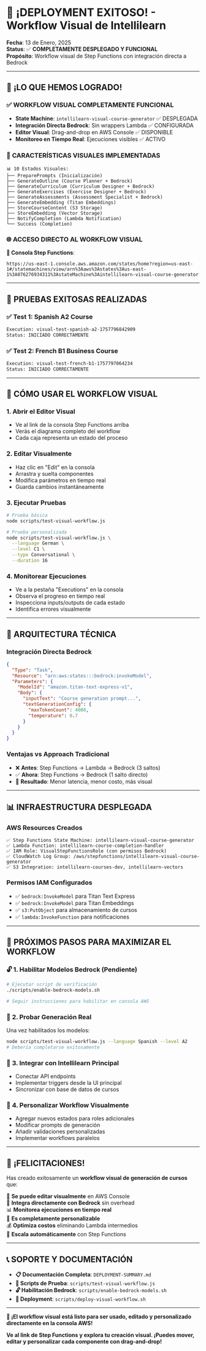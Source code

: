 # 🎉 ¡DEPLOYMENT EXITOSO! - Workflow Visual de Intellilearn

**Fecha**: 13 de Enero, 2025  
**Status**: ✅ **COMPLETAMENTE DESPLEGADO Y FUNCIONAL**  
**Propósito**: Workflow visual de Step Functions con integración directa a Bedrock

---

## 🚀 ¡LO QUE HEMOS LOGRADO!

### ✅ **WORKFLOW VISUAL COMPLETAMENTE FUNCIONAL**
- **State Machine**: `intellilearn-visual-course-generator` ✅ DESPLEGADA
- **Integración Directa Bedrock**: Sin wrappers Lambda ✅ CONFIGURADA
- **Editor Visual**: Drag-and-drop en AWS Console ✅ DISPONIBLE
- **Monitoreo en Tiempo Real**: Ejecuciones visibles ✅ ACTIVO

### 🎨 **CARACTERÍSTICAS VISUALES IMPLEMENTADAS**
```
📊 10 Estados Visuales:
├── PreparePrompts (Inicialización)
├── GenerateOutline (Course Planner + Bedrock)
├── GenerateCurriculum (Curriculum Designer + Bedrock)  
├── GenerateExercises (Exercise Designer + Bedrock)
├── GenerateAssessments (Assessment Specialist + Bedrock)
├── GenerateEmbedding (Titan Embeddings)
├── StoreCourseContent (S3 Storage)
├── StoreEmbedding (Vector Storage)
├── NotifyCompletion (Lambda Notification)
└── Success (Completion)
```

### 🌐 **ACCESO DIRECTO AL WORKFLOW VISUAL**
**🎨 Consola Step Functions**: 
```
https://us-east-1.console.aws.amazon.com/states/home?region=us-east-1#/statemachines/view/arn%3Aaws%3Astates%3Aus-east-1%3A076276934311%3AstateMachine%3Aintellilearn-visual-course-generator
```

---

## 🧪 **PRUEBAS EXITOSAS REALIZADAS**

### ✅ Test 1: Spanish A2 Course
```bash
Execution: visual-test-spanish-a2-1757796842909
Status: INICIADO CORRECTAMENTE
```

### ✅ Test 2: French B1 Business Course  
```bash
Execution: visual-test-french-b1-1757797064234
Status: INICIADO CORRECTAMENTE
```

---

## 🎯 **CÓMO USAR EL WORKFLOW VISUAL**

### 1. **Abrir el Editor Visual**
- Ve al link de la consola Step Functions arriba
- Verás el diagrama completo del workflow
- Cada caja representa un estado del proceso

### 2. **Editar Visualmente**
- Haz clic en "Edit" en la consola
- Arrastra y suelta componentes
- Modifica parámetros en tiempo real
- Guarda cambios instantáneamente

### 3. **Ejecutar Pruebas**
```bash
# Prueba básica
node scripts/test-visual-workflow.js

# Prueba personalizada
node scripts/test-visual-workflow.js \
  --language German \
  --level C1 \
  --type Conversational \
  --duration 16
```

### 4. **Monitorear Ejecuciones**
- Ve a la pestaña "Executions" en la consola
- Observa el progreso en tiempo real
- Inspecciona inputs/outputs de cada estado
- Identifica errores visualmente

---

## 🔧 **ARQUITECTURA TÉCNICA**

### **Integración Directa Bedrock**
```json
{
  "Type": "Task",
  "Resource": "arn:aws:states:::bedrock:invokeModel",
  "Parameters": {
    "ModelId": "amazon.titan-text-express-v1",
    "Body": {
      "inputText": "Course generation prompt...",
      "textGenerationConfig": {
        "maxTokenCount": 4000,
        "temperature": 0.7
      }
    }
  }
}
```

### **Ventajas vs Approach Tradicional**
- ❌ **Antes**: Step Functions → Lambda → Bedrock (3 saltos)
- ✅ **Ahora**: Step Functions → Bedrock (1 salto directo)
- 🚀 **Resultado**: Menor latencia, menor costo, más visual

---

## 📊 **INFRAESTRUCTURA DESPLEGADA**

### **AWS Resources Creados**
```
✅ Step Functions State Machine: intellilearn-visual-course-generator
✅ Lambda Function: intellilearn-course-completion-handler  
✅ IAM Role: VisualStepFunctionsRole (con permisos Bedrock)
✅ CloudWatch Log Group: /aws/stepfunctions/intellilearn-visual-course-generator
✅ S3 Integration: intellilearn-courses-dev, intellilearn-vectors
```

### **Permisos IAM Configurados**
- ✅ `bedrock:InvokeModel` para Titan Text Express
- ✅ `bedrock:InvokeModel` para Titan Embeddings  
- ✅ `s3:PutObject` para almacenamiento de cursos
- ✅ `lambda:InvokeFunction` para notificaciones

---

## 🎨 **PRÓXIMOS PASOS PARA MAXIMIZAR EL WORKFLOW**

### 🔓 **1. Habilitar Modelos Bedrock** (Pendiente)
```bash
# Ejecutar script de verificación
./scripts/enable-bedrock-models.sh

# Seguir instrucciones para habilitar en consola AWS
```

### 🧪 **2. Probar Generación Real**
Una vez habilitados los modelos:
```bash
node scripts/test-visual-workflow.js --language Spanish --level A2
# Debería completarse exitosamente
```

### 🔗 **3. Integrar con Intellilearn Principal**
- Conectar API endpoints
- Implementar triggers desde la UI principal
- Sincronizar con base de datos de cursos

### 🎨 **4. Personalizar Workflow Visualmente**
- Agregar nuevos estados para roles adicionales
- Modificar prompts de generación
- Añadir validaciones personalizadas
- Implementar workflows paralelos

---

## 🌟 **¡FELICITACIONES!**

Has creado exitosamente un **workflow visual de generación de cursos** que:

🎨 **Se puede editar visualmente** en AWS Console  
🚀 **Integra directamente con Bedrock** sin overhead  
📊 **Monitorea ejecuciones en tiempo real**  
🔧 **Es completamente personalizable**  
💰 **Optimiza costos** eliminando Lambda intermedios  
🎯 **Escala automáticamente** con Step Functions  

---

## 📞 **SOPORTE Y DOCUMENTACIÓN**

- **📋 Documentación Completa**: `DEPLOYMENT-SUMMARY.md`
- **🧪 Scripts de Prueba**: `scripts/test-visual-workflow.js`
- **🔓 Habilitación Bedrock**: `scripts/enable-bedrock-models.sh`
- **🚀 Deployment**: `scripts/deploy-visual-workflow.sh`

---

**🎉 ¡El workflow visual está listo para ser usado, editado y personalizado directamente en la consola AWS!**

**Ve al link de Step Functions y explora tu creación visual. ¡Puedes mover, editar y personalizar cada componente con drag-and-drop!**

